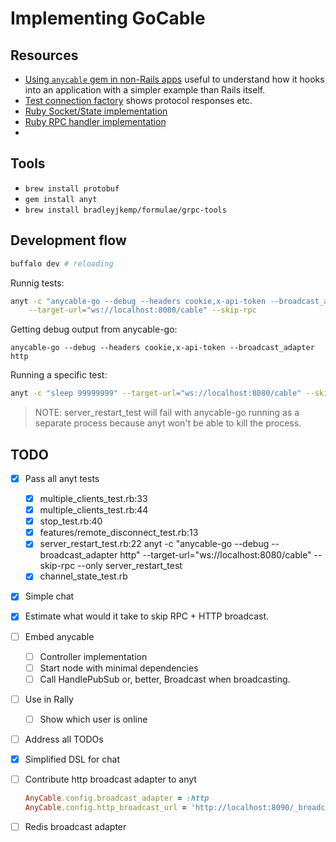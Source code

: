 # Implementing GoCable

## Resources

* [Using `anycable` gem in non-Rails apps](https://github.com/anycable/anycable/blob/master/docs/non_rails.md) useful to understand how it hooks into an application with a simpler example than Rails itself.
* [Test connection factory](https://github.com/anycable/anycable/blob/master/spec/support/test_factory.rb) shows protocol responses etc.
* [Ruby Socket/State implementation](https://github.com/anycable/anycable/blob/master/lib/anycable/socket.rb)
* [Ruby RPC handler implementation](https://github.com/anycable/anycable/blob/master/lib/anycable/rpc_handler.rb)
*

## Tools

* `brew install protobuf`
* `gem install anyt`
* `brew install bradleyjkemp/formulae/grpc-tools`

## Development flow

``` sh
buffalo dev # reloading
```

Runnig tests:

```sh
anyt -c "anycable-go --debug --headers cookie,x-api-token --broadcast_adapter http" \
    --target-url="ws://localhost:8080/cable" --skip-rpc
```

Getting debug output from anycable-go:

``` shhs
anycable-go --debug --headers cookie,x-api-token --broadcast_adapter http
```

Running a specific test:

``` sh
anyt -c "sleep 99999999" --target-url="ws://localhost:8080/cable" --skip-rpc --only welcome_test
```

> NOTE: server_restart_test will fail with anycable-go running as a separate process
> because anyt won't be able to kill the process.

## TODO

- [X] Pass all anyt tests
  - [X] multiple_clients_test.rb:33
  - [X] multiple_clients_test.rb:44
  - [X] stop_test.rb:40
  - [X] features/remote_disconnect_test.rb:13
  - [X] server_restart_test.rb:22
  anyt -c "anycable-go --debug --broadcast_adapter http" --target-url="ws://localhost:8080/cable" --skip-rpc --only server_restart_test
  - [X] channel_state_test.rb
- [X] Simple chat
- [X] Estimate what would it take to skip RPC + HTTP broadcast.
- [ ] Embed anycable
  - [ ] Controller implementation
  - [ ] Start node with minimal dependencies
  - [ ] Call HandlePubSub or, better, Broadcast when broadcasting.
- [ ] Use in Rally
  - [ ] Show which user is online

- [ ] Address all TODOs
- [X] Simplified DSL for chat
- [ ] Contribute http broadcast adapter to anyt

    ``` ruby
    AnyCable.config.broadcast_adapter = :http
    AnyCable.config.http_broadcast_url = 'http://localhost:8090/_broadcast'
    ```

- [ ] Redis broadcast adapter

